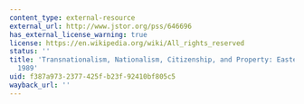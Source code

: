 ```yaml
---
content_type: external-resource
external_url: http://www.jstor.org/pss/646696
has_external_license_warning: true
license: https://en.wikipedia.org/wiki/All_rights_reserved
status: ''
title: 'Transnationalism, Nationalism, Citizenship, and Property: Eastern Europe since
  1989'
uid: f387a973-2377-425f-b23f-92410bf805c5
wayback_url: ''
---
```

